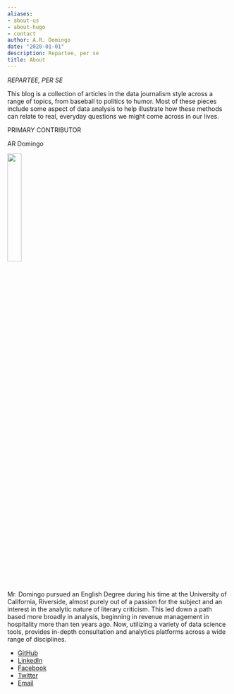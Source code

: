 ```yaml
---
aliases:
- about-us
- about-hugo
- contact
author: A.R. Domingo
date: "2020-01-01"
description: Repartee, per se
title: About
---
```



<em>REPARTEE, PER SE</em>

This blog is a collection of articles in the data journalism style across a range of topics, from baseball to politics to humor.  Most of these pieces include some aspect of data analysis to help illustrate how these methods can relate to real, everyday questions we might come across in our lives.


PRIMARY CONTRIBUTOR

AR Domingo

<img src="/./about_files/ARDomingo1.jpg" alt="" width="25%" height="25%"/>

Mr. Domingo pursued an English Degree during his time at the University of California, Riverside, almost purely out of a passion for the subject and an interest in the analytic nature of literary criticism.  This led down a path based more broadly in analysis, beginning in revenue management in hospitality more than ten years ago.  Now, utilizing a variety of data science tools, provides in-depth consultation and analytics platforms across a wide range of disciplines. 




* [GitHub](https://github.com/ardomingo/)
* [LinkedIn](https://www.linkedin.com/in/andres-domingo-75682343/)
* [Facebook](https://www.facebook.com/andy.domingo/)
* [Twitter](https://twitter.com/andresrdomingo/)
* [Email](mailto:andres.r.domingo@gmail.com)



